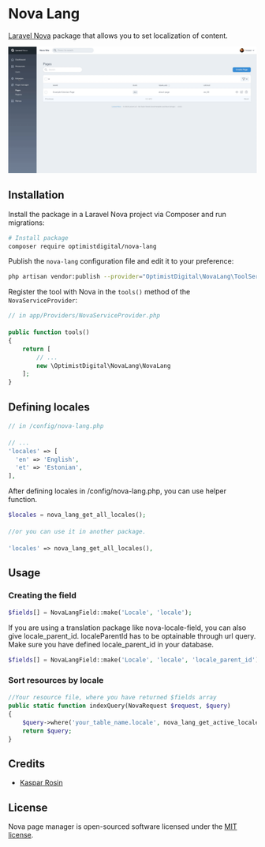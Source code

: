 # Nova Lang

[Laravel Nova](https://nova.laravel.com) package that allows you to set localization of content.

![NovaLang](./docs/novalang.gif)

## Installation

Install the package in a Laravel Nova project via Composer and run migrations:

```bash
# Install package
composer require optimistdigital/nova-lang
```

Publish the `nova-lang` configuration file and edit it to your preference:

```bash
php artisan vendor:publish --provider="OptimistDigital\NovaLang\ToolServiceProvider" --tag="config"
```

Register the tool with Nova in the `tools()` method of the `NovaServiceProvider`:

```php
// in app/Providers/NovaServiceProvider.php

public function tools()
{
    return [
        // ...
        new \OptimistDigital\NovaLang\NovaLang
    ];
}
```

## Defining locales

```php
// in /config/nova-lang.php

// ...
'locales' => [
  'en' => 'English',
  'et' => 'Estonian',
],
```

After defining locales in /config/nova-lang.php, you can use helper function.

```php
$locales = nova_lang_get_all_locales();

//or you can use it in another package.

'locales' => nova_lang_get_all_locales(),
```

## Usage

### Creating the field

```php
$fields[] = NovaLangField::make('Locale', 'locale');
```

If you are using a translation package like nova-locale-field, you can also give
locale_parent_id. localeParentId has to be optainable through url query. Make sure you have defined locale_parent_id in your database.

```php
$fields[] = NovaLangField::make('Locale', 'locale', 'locale_parent_id')
```

### Sort resources by locale

```php
//Your resource file, where you have returned $fields array
public static function indexQuery(NovaRequest $request, $query)
{
    $query->where('your_table_name.locale', nova_lang_get_active_locale());
    return $query;
}
```

## Credits

- [Kaspar Rosin](https://github.com/KasparRosin)

## License

Nova page manager is open-sourced software licensed under the [MIT license](LICENSE.md).
